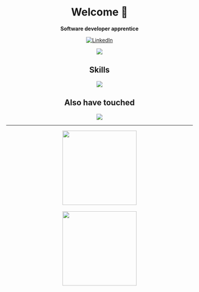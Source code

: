 <div align=center>
  <h1>Welcome 👋</h1>
  
  <strong>Software developer apprentice</strong>
  
  [![LinkedIn](https://img.shields.io/badge/LinkedIn-0077B5?style=for-the-badge&logo=linkedin&logoColor=white)](https://www.linkedin.com/in/derveydylan/)
  
  [![](https://visitcount.itsvg.in/api?id=DydyCraft-21&label=Profile%20Views&color=12&icon=5&pretty=false)](https://visitcount.itsvg.in)

  <h2> Skills </h2>
    <a href="https://skillicons.dev">
      <img src="https://skillicons.dev/icons?i=html,css,js,php,react,angular,mysql" />
    </a>

  <h2>Also have touched</h2>
    <a href="https://skillicons.dev">
      <img src="https://skillicons.dev/icons?i=arduino,bash,bootstrap,docker,express,java,mongodb,powershell,py" />
    </a>
  <hr />
  
  <a href="https://github.com/anuraghazra/github-readme-stats">
    <img height=200 align=center src="https://github-readme-stats.vercel.app/api?username=derveydylan&show_icons=true&theme=holi&icon_color=e9aa16"
  </a>
  <br />
  <br />
  <a href="https://github.com/anuraghazra/github-readme-stats">
    <img height=200 align=center src="https://github-readme-stats.vercel.app/api/top-langs/?username=derveydylan&theme=holi&layout=compact"
  </a>
</div>
